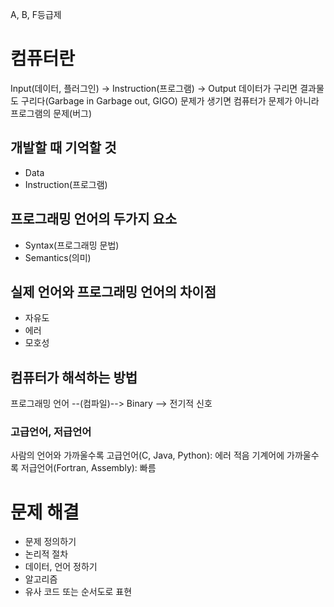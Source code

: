 A, B, F등급제

# 컴퓨터란

Input(데이터, 플러그인) -> Instruction(프로그램) -> Output
데이터가 구리면 결과물도 구리다(Garbage in Garbage out, GIGO)
문제가 생기면 컴퓨터가 문제가 아니라 프로그램의 문제(버그)

## 개발할 때 기억할 것

- Data
- Instruction(프로그램)

## 프로그래밍 언어의 두가지 요소

- Syntax(프로그래밍 문법)
- Semantics(의미)

## 실제 언어와 프로그래밍 언어의 차이점

- 자유도
- 에러
- 모호성

## 컴퓨터가 해석하는 방법

프로그래밍 언어 --(컴파일)--> Binary --> 전기적 신호

### 고급언어, 저급언어

사람의 언어와 가까울수록 고급언어(C, Java, Python): 에러 적음
기계어에 가까울수록 저급언어(Fortran, Assembly): 빠름

# 문제 해결

- 문제 정의하기
- 논리적 절차
- 데이터, 언어 정하기
- 알고리즘
- 유사 코드 또는 순서도로 표현
